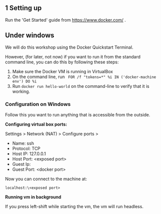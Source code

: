 1 Setting up
---

Run the 'Get Started' guide from <https://www.docker.com/> .


## Under windows

We will do this workshop using the Docker Quickstart Terminal.

However, (for later, not now)
if you want to run it from the standard command line, you can do this by following these steps:
1. Make sure the Docker VM is running in VirtualBox
2. On the command line, run
``` FOR /f "tokens=*" %i IN ('docker-machine env') DO %i```
3. Run ```docker run hello-world``` on the command-line to verify that it is working.



### Configuration on Windows

Follow this you want to run anything that is accessible from the outside.

**Configuring virtual box ports:**
 
Settings > Network (NAT) > Configure ports >


- Name: ssh
- Protocol: TCP
- Host IP: 127.0.0.1
- Host Port: \<exposed port>
- Guest Ip: 
- Guest Port: \<docker port>

Now you can connect to the machine at:
 
    localhost:\<exposed port>


**Running vm in background**

If you press left-shift while starting the vm, the vm will run headless.
